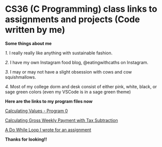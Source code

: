 # CS36 (C Programming) class links to assignments and projects (Code written by me)

**Some things about me**


*1.* I really really like anything with sustainable fashion.

*2.* I have my own Instagram food blog, @eatingwithcaths on Instagram.

*3.* I may or may not have a slight obsession with cows and cow squishmallows.

*4.* Most of my college dorm and desk consist of either pink, white, black, or sage green colors (even my VSCode is in a sage green theme)


**Here are the links to my program files now**

[Calculating Values - Program 0](https://github.com/cathyiic/c36/blob/main/Hw0CatherineIchwan.c)

[Calculating Gross Weekly Payment with Tax Subtraction](https://github.com/cathyiic/c36/blob/main/Hw1CatherineIchwan.c)

[A Do While Loop I wrote for an assignment](https://github.com/cathyiic/c36/blob/main/doWh.c)



**Thanks for looking!!**
